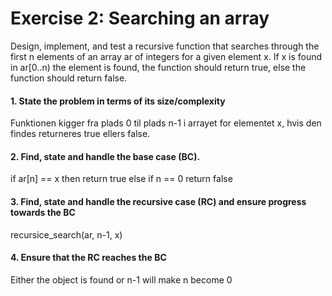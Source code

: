 # Exercise 2: Searching an array
Design, implement, and test a recursive function that searches through the first n elements of an array ar of integers for a given element x. If x is found in ar[0..n) the element is found, the function should return true, else the function should return false.

#### 1. State the problem in terms of its size/complexity
Funktionen kigger fra plads  0 til plads n-1 i arrayet for elementet x, hvis den findes returneres true ellers false.


#### 2. Find, state and handle the base case (BC).
if ar[n] == x then
	return true
else if n == 0
	return false

#### 3. Find, state and handle the recursive case (RC) and ensure progress towards the BC
recursice_search(ar, n-1, x)

#### 4. Ensure that the RC reaches the BC
Either the object is found or n-1 will make n become 0
